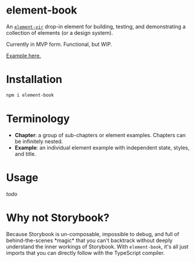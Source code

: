 # element-book

An [`element-vir`](https://npmjs.com/element-vir) drop-in element for building, testing, and demonstrating a collection of elements (or a design system).

Currently in MVP form. Functional, but WIP.

[Example here.](https://electrovir.github.io/element-book/)

# Installation

```bash
npm i element-book
```

# Terminology

-   **Chapter**: a group of sub-chapters or element examples. Chapters can be infinitely nested.
-   **Example**: an individual element example with independent state, styles, and title.

# Usage

_todo_

# Why not Storybook?

Because Storybook is un-composable, impossible to debug, and full of behind-the-scenes \*magic\* that you can't backtrack without deeply understand the inner workings of Storybook. With `element-book`, it's all just imports that you can directly follow with the TypeScript compiler.

